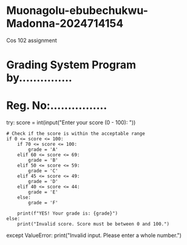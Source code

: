 # Muonagolu-ebubechukwu-Madonna-2024714154
Cos 102 assignment 
# Grading System Program by...............
# Reg. No:................

try:
    score = int(input("Enter your score (0 - 100): "))

    # Check if the score is within the acceptable range
    if 0 <= score <= 100:
        if 70 <= score <= 100:
            grade = 'A'
        elif 60 <= score <= 69:
            grade = 'B'
        elif 50 <= score <= 59:
            grade = 'C'
        elif 45 <= score <= 49:
            grade = 'D'
        elif 40 <= score <= 44:
            grade = 'E'
        else:
            grade = 'F'

        print(f"YES! Your grade is: {grade}")
    else:
        print("Invalid score. Score must be between 0 and 100.")

except ValueError:
    print("Invalid input. Please enter a whole number.")
